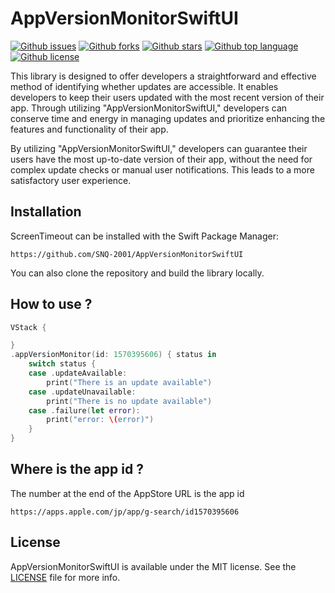 # AppVersionMonitorSwiftUI

[![Github issues](https://img.shields.io/github/issues/SNQ-2001/AppVersionMonitorSwiftUI)](https://github.com/SNQ-2001/AppVersionMonitorSwiftUI/issues)
[![Github forks](https://img.shields.io/github/forks/SNQ-2001/AppVersionMonitorSwiftUI)](https://github.com/SNQ-2001/AppVersionMonitorSwiftUI/network/members)
[![Github stars](https://img.shields.io/github/stars/SNQ-2001/AppVersionMonitorSwiftUI)](https://github.com/SNQ-2001/AppVersionMonitorSwiftUI/stargazers)
[![Github top language](https://img.shields.io/github/languages/top/SNQ-2001/AppVersionMonitorSwiftUI)](https://github.com/SNQ-2001/AppVersionMonitorSwiftUI/)
[![Github license](https://img.shields.io/github/license/SNQ-2001/AppVersionMonitorSwiftUI)](https://github.com/SNQ-2001/AppVersionMonitorSwiftUI/)

This library is designed to offer developers a straightforward and effective method of identifying whether updates are accessible. It enables developers to keep their users updated with the most recent version of their app. Through utilizing "AppVersionMonitorSwiftUI," developers can conserve time and energy in managing updates and prioritize enhancing the features and functionality of their app.

By utilizing "AppVersionMonitorSwiftUI," developers can guarantee their users have the most up-to-date version of their app, without the need for complex update checks or manual user notifications. This leads to a more satisfactory user experience.

## Installation

ScreenTimeout can be installed with the Swift Package Manager:

```
https://github.com/SNQ-2001/AppVersionMonitorSwiftUI
```

You can also clone the repository and build the library locally.

## How to use ?
```swift
VStack {

}
.appVersionMonitor(id: 1570395606) { status in
    switch status {
    case .updateAvailable:
        print("There is an update available")
    case .updateUnavailable:
        print("There is no update available")
    case .failure(let error):
        print("error: \(error)")
    }
}
```

## Where is the app id ?

The number at the end of the AppStore URL is the app id

```
https://apps.apple.com/jp/app/g-search/id1570395606
```

## License

AppVersionMonitorSwiftUI is available under the MIT license. See the [LICENSE](https://github.com/SNQ-2001/AppVersionMonitorSwiftUI/blob/main/LICENSE) file for more info.